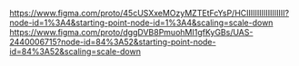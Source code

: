https://www.figma.com/proto/45cUSXxeMOzyMZTEtFcYsP/HCIIIIIIIIIIIIIIIIII?node-id=1%3A4&starting-point-node-id=1%3A4&scaling=scale-down
https://www.figma.com/proto/dggDVB8PmuohMI1gfKyGBs/UAS-2440006715?node-id=84%3A52&starting-point-node-id=84%3A52&scaling=scale-down
